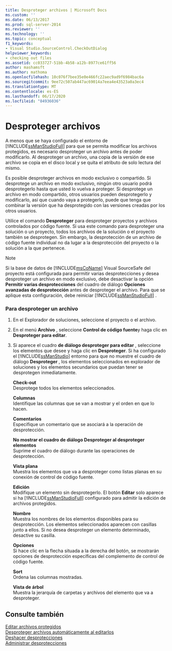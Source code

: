 ```yaml
---
title: Desproteger archivos | Microsoft Docs
ms.custom: ''
ms.date: 06/13/2017
ms.prod: sql-server-2014
ms.reviewer: ''
ms.technology: ''
ms.topic: conceptual
f1_keywords:
- Visual Studio.SourceControl.CheckOutDialog
helpviewer_keywords:
- checking out files
ms.assetid: cc033727-51bb-4b58-a12b-8977ce61ff56
author: mashamsft
ms.author: mathoma
ms.openlocfilehash: 10c076f7bee35e0e466fc22aec9ad9f6984bac6a
ms.sourcegitcommit: 9ee72c507ab447ac69014a7eea4e43523a0a3ec4
ms.translationtype: MT
ms.contentlocale: es-ES
ms.lasthandoff: 06/17/2020
ms.locfileid: "84936036"
---
```

# <a name="check-out-files"></a>Desproteger archivos
  A menos que se haya configurado el entorno de [!INCLUDE[ssManStudioFull](../includes/ssmanstudiofull-md.md)] para que se permita modificar los archivos protegidos, es necesario desproteger un archivo antes de poder modificarlo. Al desproteger un archivo, una copia de la versión de ese archivo se copia en el disco local y se quita el atributo de solo lectura del mismo.  
  
 Es posible desproteger archivos en modo exclusivo o compartido. Si desprotege un archivo en modo exclusivo, ningún otro usuario podrá desprotegerlo hasta que usted lo vuelva a proteger. Si desprotege un archivo en modo compartido, otros usuarios pueden desprotegerlo y modificarlo, así que cuando vaya a protegerlo, puede que tenga que combinar la versión que ha desprotegido con las versiones creadas por los otros usuarios.  
  
 Utilice el comando **Desproteger** para desproteger proyectos y archivos controlados por código fuente. Si usa este comando para desproteger una solución o un proyecto, todos los archivos de la solución o el proyecto también se desprotegen. Sin embargo, la desprotección de un archivo de código fuente individual no da lugar a la desprotección del proyecto o la solución a la que pertenece.  
  
> [!NOTE]  
>  Si la base de datos de [!INCLUDE[msCoName](../includes/msconame-md.md)] Visual SourceSafe del proyecto está configurada para permitir varias desprotecciones y desea desproteger un archivo en modo exclusivo, debe desactivar la opción **Permitir varias desprotecciones** del cuadro de diálogo **Opciones avanzadas de desprotección** antes de desproteger el archivo. Para que se aplique esta configuración, debe reiniciar [!INCLUDE[ssManStudioFull](../includes/ssmanstudiofull-md.md)] .  
  
### <a name="to-check-out-a-file"></a>Para desproteger un archivo  
  
1.  En el Explorador de soluciones, seleccione el proyecto o el archivo.  
  
2.  En el menú **Archivo** , seleccione **Control de código fuente**y haga clic en **Desproteger para editar**.  
  
3.  Si aparece el cuadro **de diálogo desproteger para editar** , seleccione los elementos que desee y haga clic en **Desproteger**. Si ha configurado el [!INCLUDE[ssManStudio](../includes/ssmanstudio-md.md)] entorno para que no muestre el cuadro de diálogo **Desproteger** , los elementos seleccionados en explorador de soluciones y los elementos secundarios que puedan tener se desprotegen inmediatamente.  
  
     **Check-out**  
     Desprotege todos los elementos seleccionados.  
  
     **Columnas**  
     Identifique las columnas que se van a mostrar y el orden en que lo hacen.  
  
     **Comentarios**  
     Especifique un comentario que se asociará a la operación de desprotección.  
  
     **No mostrar el cuadro de diálogo Desproteger al desproteger elementos**  
     Suprime el cuadro de diálogo durante las operaciones de desprotección.  
  
     **Vista plana**  
     Muestra los elementos que va a desproteger como listas planas en su conexión de control de código fuente.  
  
     **Edición**  
     Modifique un elemento sin desprotegerlo. El botón **Editar** solo aparece si ha [!INCLUDE[ssManStudioFull](../includes/ssmanstudiofull-md.md)] configurado para admitir la edición de archivos protegidos.  
  
     **Nombre**  
     Muestra los nombres de los elementos disponibles para su desprotección. Los elementos seleccionados aparecen con casillas junto a ellos. Si no desea desproteger un elemento determinado, desactive su casilla.  
  
     **Opciones**  
     Si hace clic en la flecha situada a la derecha del botón, se mostrarán opciones de desprotección específicas del complemento de control de código fuente.  
  
     **Sort**  
     Ordena las columnas mostradas.  
  
     **Vista de árbol**  
     Muestra la jerarquía de carpetas y archivos del elemento que va a desproteger.  
  
## <a name="see-also"></a>Consulte también  
 [Editar archivos protegidos](../../2014/database-engine/edit-checked-in-files.md)   
 [Desproteger archivos automáticamente al editarlos](../../2014/database-engine/automatically-check-out-files-upon-edit.md)   
 [Deshacer desprotecciones](../../2014/database-engine/undo-checkouts.md)   
 [Administrar desprotecciones](../../2014/database-engine/manage-checkouts.md)  
  
  
